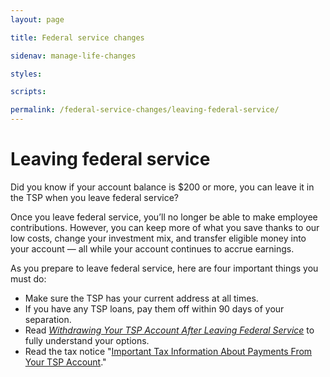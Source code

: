 ```yaml
---
layout: page

title: Federal service changes

sidenav: manage-life-changes

styles:

scripts:

permalink: /federal-service-changes/leaving-federal-service/
---
```

# Leaving federal service

Did you know if your account balance is $200 or more, you can leave it in the TSP when you leave federal service?

Once you leave federal service, you’ll no longer be able to make employee contributions. However, you can keep more of what you save thanks to our low costs, change your investment mix, and transfer eligible money into your account — all while your account continues to accrue earnings.

As you prepare to leave federal service, here are four important things you must do:

- Make sure the TSP has your current address at all times.
- If you have any TSP loans, pay them off within 90 days of your separation.
- Read _[Withdrawing Your TSP Account After Leaving Federal Service](javascript:void(0))_ to fully understand your options.
- Read the tax notice "[Important Tax Information About Payments From Your TSP Account](javascript:void(0))."

<!-- CONTENT END -->
